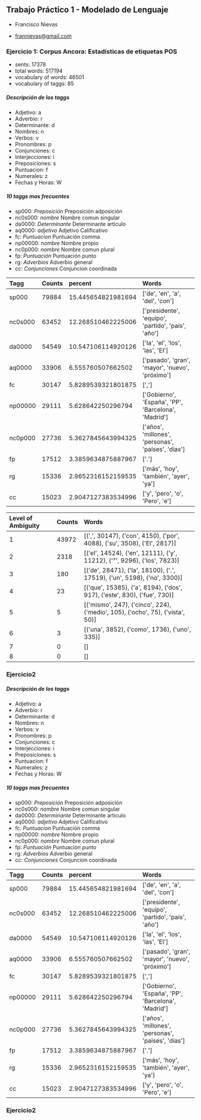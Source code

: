 ## Trabajo Práctico 1 - Modelado de Lenguaje

- Francisco Nievas
* frannievas@gmail.com

### Ejercicio 1: Corpus Ancora: Estadísticas de etiquetas POS

- sents: 17378
- total words: 517194
- vocabulary of words: 46501
- vocabulary of taggs: 85


##### Descripción de los taggs
- Adjetivo: a
- Adverbio: r
- Determinante: d
- Nombres: n
- Verbos: v
- Pronombres: p
- Conjunciones: c
- Interjecciones: i
- Preposiciones: s
- Puntuacion: f
- Numerales: z
- Fechas y Horas: W

##### 10 taggs mas frecuentes

 * sp000: *Preposición* Preposición adposición
 * nc0s000: *nombre* Nombre comun singular
 * da0000: *Determinante* Determinante articulo
 * aq0000: *adjetivo* Adjetivo Calificativo
 * fc: *Puntuacion* Puntuación comma
 * np00000: *nombre* Nombre propio
 * nc0p000: *nombre* Nombre comun plural
 * fp: *Puntuación* Puntuación punto
 * rg: *Adverbios* Adverbio general
 * cc: *Conjunciones* Conjuncion coordinada

|   Tagg  | Counts |      percent       |                        Words                        |
| :------ | :----- | :----------------- | :-------------------------------------------------- |
|  sp000  | 79884  | 15.445654821981694 |           ['de', 'en', 'a', 'del', 'con']           |
| nc0s000 | 63452  | 12.268510462225006 |  ['presidente', 'equipo', 'partido', 'país', 'año'] |
|  da0000 | 54549  | 10.547106114920126 |           ['la', 'el', 'los', 'las', 'El']          |
|  aq0000 | 33906  | 6.555760507662502  |   ['pasado', 'gran', 'mayor', 'nuevo', 'próximo']   |
|    fc   | 30147  | 5.8289539321801875 |                        [',']                        |
| np00000 | 29111  | 5.628642250296794  | ['Gobierno', 'España', 'PP', 'Barcelona', 'Madrid'] |
| nc0p000 | 27736  | 5.3627845643994325 |  ['años', 'millones', 'personas', 'países', 'días'] |
|    fp   | 17512  | 3.3859634875887967 |                        ['.']                        |
|    rg   | 15336  | 2.9652316152159535 |       ['más', 'hoy', 'también', 'ayer', 'ya']       |
|    cc   | 15023  | 2.9047127383534996 |           ['y', 'pero', 'o', 'Pero', 'e']           |

| Level of Ambiguity | Counts |                                     Words                                     |
| :----------------- | :----- | :---------------------------------------------------------------------------- |
|         1          | 43972  |    [(',', 30147), ('con', 4150), ('por', 4088), ('su', 3508), ('El', 2817)]   |
|         2          |  2318  |    [('el', 14524), ('en', 12111), ('y', 11212), ('"', 9296), ('los', 7823)]   |
|         3          |  180   |    [('de', 28471), ('la', 18100), ('.', 17519), ('un', 5198), ('no', 3300)]   |
|         4          |   23   |    [('que', 15385), ('a', 8194), ('dos', 917), ('este', 830), ('fue', 730)]   |
|         5          |   5    | [('mismo', 247), ('cinco', 224), ('medio', 105), ('ocho', 75), ('vista', 50)] |
|         6          |   3    |                 [('una', 3852), ('como', 1736), ('uno', 335)]                 |
|         7          |   0    |                                       []                                      |
|         8          |   0    |                                       []                                      |






### Ejercicio2

##### Descripción de los taggs
- Adjetivo: a
- Adverbio: r
- Determinante: d
- Nombres: n
- Verbos: v
- Pronombres: p
- Conjunciones: c
- Interjecciones: i
- Preposiciones: s
- Puntuacion: f
- Numerales: z
- Fechas y Horas: W

##### 10 taggs mas frecuentes

 * sp000: *Preposición* Preposición adposición
 * nc0s000: *nombre* Nombre comun singular
 * da0000: *Determinante* Determinante articulo
 * aq0000: *adjetivo* Adjetivo Calificativo
 * fc: *Puntuacion* Puntuación comma
 * np00000: *nombre* Nombre propio
 * nc0p000: *nombre* Nombre comun plural
 * fp: *Puntuación* Puntuación punto
 * rg: *Adverbios* Adverbio general
 * cc: *Conjunciones* Conjuncion coordinada

|   Tagg  | Counts |      percent       |                        Words                        |
| :------ | :----- | :----------------- | :-------------------------------------------------- |
|  sp000  | 79884  | 15.445654821981694 |           ['de', 'en', 'a', 'del', 'con']           |
| nc0s000 | 63452  | 12.268510462225006 |  ['presidente', 'equipo', 'partido', 'país', 'año'] |
|  da0000 | 54549  | 10.547106114920126 |           ['la', 'el', 'los', 'las', 'El']          |
|  aq0000 | 33906  | 6.555760507662502  |   ['pasado', 'gran', 'mayor', 'nuevo', 'próximo']   |
|    fc   | 30147  | 5.8289539321801875 |                        [',']                        |
| np00000 | 29111  | 5.628642250296794  | ['Gobierno', 'España', 'PP', 'Barcelona', 'Madrid'] |
| nc0p000 | 27736  | 5.3627845643994325 |  ['años', 'millones', 'personas', 'países', 'días'] |
|    fp   | 17512  | 3.3859634875887967 |                        ['.']                        |
|    rg   | 15336  | 2.9652316152159535 |       ['más', 'hoy', 'también', 'ayer', 'ya']       |
|    cc   | 15023  | 2.9047127383534996 |           ['y', 'pero', 'o', 'Pero', 'e']           |







### Ejercicio2
